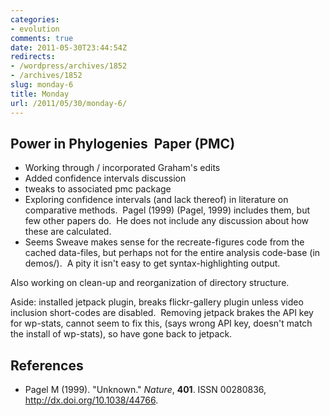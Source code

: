 ```yaml
---
categories:
- evolution
comments: true
date: 2011-05-30T23:44:54Z
redirects:
- /wordpress/archives/1852
- /archives/1852
slug: monday-6
title: Monday
url: /2011/05/30/monday-6/
---
```


## Power in Phylogenies  Paper (PMC)


* Working through / incorporated Graham's edits
* Added confidence intervals discussion
* tweaks to associated pmc package
* Exploring confidence intervals (and lack thereof) in literature on comparative methods.  Pagel (1999) (Pagel, 1999) includes them, but few other papers do.  He does not include any discussion about how these are calculated.
* Seems Sweave makes sense for the recreate-figures code from the cached data-files, but perhaps not for the entire analysis code-base (in demos/).  A pity it isn't easy to get syntax-highlighting output.

Also working on clean-up and reorganization of directory structure.

Aside: installed jetpack plugin, breaks flickr-gallery plugin unless video inclusion short-codes are disabled.  Removing jetpack brakes the API key for wp-stats, cannot seem to fix this, (says wrong API key, doesn't match the install of wp-stats), so have gone back to jetpack.

## References


- Pagel M (1999).
"Unknown."
*Nature*, **401**.
ISSN 00280836, <a href="http://dx.doi.org/10.1038/44766">http://dx.doi.org/10.1038/44766</a>.
